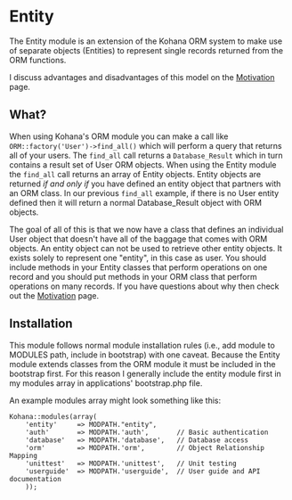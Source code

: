 # Entity

The Entity module is an extension of the Kohana ORM system to make use of separate objects (Entities) to represent single records returned from the ORM functions.

I discuss advantages and disadvantages of this model on the [Motivation](motivation) page.

## What?
When using Kohana's ORM module you can make a call like `ORM::factory('User')->find_all()` which will perform a query that returns all of your users. The `find_all` call returns a `Database_Result` which in turn contains a result set of User ORM objects. When using the Entity module the `find_all` call returns an array of Entity objects. Entity objects are returned *if and only if* you have defined an entity object that partners with an ORM class. In our previous `find_all` example, if there is no User entity defined then it will return a normal Database_Result object with ORM objects.

The goal of all of this is that we now have a class that defines an individual User object that doesn't have all of the baggage that comes with ORM objects. An entity object can not be used to retrieve other entity objects. It exists solely to represent one "entity", in this case as user. You should include methods in your Entity classes that perform operations on one record and you should put methods in your ORM class that perform operations on many records. If you have questions about why then check out the [Motivation](motivation) page.

## Installation
This module follows normal module installation rules (i.e., add module to MODULES path, include in bootstrap) with one caveat. Because the Entity module extends classes from the ORM module it must be included in the bootstrap first. For this reason I generally include the entity module first in my modules array in applications' bootstrap.php file.

An example modules array might look something like this:

~~~
Kohana::modules(array(
    'entity'     => MODPATH."entity",
    'auth'       => MODPATH.'auth',       // Basic authentication
    'database'   => MODPATH.'database',   // Database access
    'orm'        => MODPATH.'orm',        // Object Relationship Mapping
    'unittest'   => MODPATH.'unittest',   // Unit testing
    'userguide'  => MODPATH.'userguide',  // User guide and API documentation
    ));
~~~